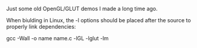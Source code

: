 Just some old OpenGL/GLUT demos I made a long time ago.

When biulding in Linux, the -l options should be placed after the source to properly link dependencies:

gcc -Wall -o name name.c -lGL -lglut -lm


